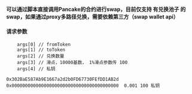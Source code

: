 
#### 可以通过脚本直接调用Pancake的合约进行swap，目前仅支持 有兑换池子 的swap，如果通过proxy多路径兑换，需要依赖第三方（swap wallet api）

#### 请求参数
        args[0] // fromToken
        args[1] // toToken
        args[2] // 兑换数量
        args[3] // 滑点，10000基数， 1%滑点参数传 100
        args[4] // 私钥

    0x302BaE587Ab9E1667a2d2b0FD67730FEfDD1AB2d 0x0000000000000000000000000000000000000000  0.001 100 私钥